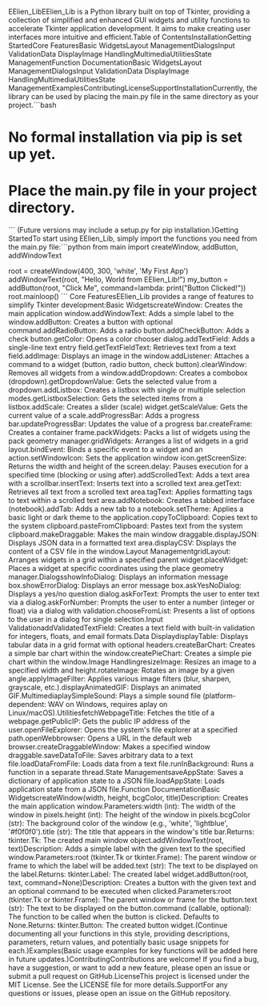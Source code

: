 EElien_LibEElien_Lib is a Python library built on top of Tkinter, providing a collection of simplified and enhanced GUI widgets and utility functions to accelerate Tkinter application development. It aims to make creating user interfaces more intuitive and efficient.Table of ContentsInstallationGetting StartedCore FeaturesBasic WidgetsLayout ManagementDialogsInput ValidationData DisplayImage HandlingMultimediaUtilitiesState ManagementFunction DocumentationBasic WidgetsLayout ManagementDialogsInput ValidationData DisplayImage HandlingMultimediaUtilitiesState ManagementExamplesContributingLicenseSupportInstallationCurrently, the library can be used by placing the main.py file in the same directory as your project.\`\`\`bash
# No formal installation via pip is set up yet.
# Place the main.py file in your project directory.
\`\`\`
(Future versions may include a setup.py for pip installation.)Getting StartedTo start using EElien_Lib, simply import the functions you need from the main.py file:\`\`\`python
from main import createWindow, addButton, addWindowText

root = createWindow(400, 300, 'white', 'My First App')
addWindowText(root, "Hello, World from EElien_Lib!")
my_button = addButton(root, "Click Me", command=lambda: print("Button Clicked!"))
root.mainloop()
\`\`\`
Core FeaturesEElien_Lib provides a range of features to simplify Tkinter development:Basic WidgetscreateWindow: Creates the main application window.addWindowText: Adds a simple label to the window.addButton: Creates a button with optional command.addRadioButton: Adds a radio button.addCheckButton: Adds a check button.getColor: Opens a color chooser dialog.addTextField: Adds a single-line text entry field.getTextFieldText: Retrieves text from a text field.addImage: Displays an image in the window.addListener: Attaches a command to a widget (button, radio button, check button).clearWindow: Removes all widgets from a window.addDropdown: Creates a combobox (dropdown).getDropdownValue: Gets the selected value from a dropdown.addListbox: Creates a listbox with single or multiple selection modes.getListboxSelection: Gets the selected items from a listbox.addScale: Creates a slider (scale) widget.getScaleValue: Gets the current value of a scale.addProgressBar: Adds a progress bar.updateProgressBar: Updates the value of a progress bar.createFrame: Creates a container frame.packWidgets: Packs a list of widgets using the pack geometry manager.gridWidgets: Arranges a list of widgets in a grid layout.bindEvent: Binds a specific event to a widget and an action.setWindowIcon: Sets the application window icon.getScreenSize: Returns the width and height of the screen.delay: Pauses execution for a specified time (blocking or using after).addScrolledText: Adds a text area with a scrollbar.insertText: Inserts text into a scrolled text area.getText: Retrieves all text from a scrolled text area.tagText: Applies formatting tags to text within a scrolled text area.addNotebook: Creates a tabbed interface (notebook).addTab: Adds a new tab to a notebook.setTheme: Applies a basic light or dark theme to the application.copyToClipboard: Copies text to the system clipboard.pasteFromClipboard: Pastes text from the system clipboard.makeDraggable: Makes the main window draggable.displayJSON: Displays JSON data in a formatted text area.displayCSV: Displays the content of a CSV file in the window.Layout ManagementgridLayout: Arranges widgets in a grid within a specified parent widget.placeWidget: Places a widget at specific coordinates using the place geometry manager.DialogsshowInfoDialog: Displays an information message box.showErrorDialog: Displays an error message box.askYesNoDialog: Displays a yes/no question dialog.askForText: Prompts the user to enter text via a dialog.askForNumber: Prompts the user to enter a number (integer or float) via a dialog with validation.chooseFromList: Presents a list of options to the user in a dialog for single selection.Input ValidationaddValidatedTextField: Creates a text field with built-in validation for integers, floats, and email formats.Data DisplaydisplayTable: Displays tabular data in a grid format with optional headers.createBarChart: Creates a simple bar chart within the window.createPieChart: Creates a simple pie chart within the window.Image HandlingresizeImage: Resizes an image to a specified width and height.rotateImage: Rotates an image by a given angle.applyImageFilter: Applies various image filters (blur, sharpen, grayscale, etc.).displayAnimatedGIF: Displays an animated GIF.MultimediaplaySimpleSound: Plays a simple sound file (platform-dependent: WAV on Windows, requires aplay on Linux/macOS).UtilitiesfetchWebpageTitle: Fetches the title of a webpage.getPublicIP: Gets the public IP address of the user.openFileExplorer: Opens the system's file explorer at a specified path.openWebbrowser: Opens a URL in the default web browser.createDraggableWindow: Makes a specified window draggable.saveDataToFile: Saves arbitrary data to a text file.loadDataFromFile: Loads data from a text file.runInBackground: Runs a function in a separate thread.State ManagementsaveAppState: Saves a dictionary of application state to a JSON file.loadAppState: Loads application state from a JSON file.Function DocumentationBasic WidgetscreateWindow(width, height, bcgColor, title)Description: Creates the main application window.Parameters:width (int): The width of the window in pixels.height (int): The height of the window in pixels.bcgColor (str): The background color of the window (e.g., 'white', 'lightblue', '#f0f0f0').title (str): The title that appears in the window's title bar.Returns: tkinter.Tk: The created main window object.addWindowText(root, text)Description: Adds a simple label with the given text to the specified window.Parameters:root (tkinter.Tk or tkinter.Frame): The parent window or frame to which the label will be added.text (str): The text to be displayed on the label.Returns: tkinter.Label: The created label widget.addButton(root, text, command=None)Description: Creates a button with the given text and an optional command to be executed when clicked.Parameters:root (tkinter.Tk or tkinter.Frame): The parent window or frame for the button.text (str): The text to be displayed on the button.command (callable, optional): The function to be called when the button is clicked. Defaults to None.Returns: tkinter.Button: The created button widget.(Continue documenting all your functions in this style, providing descriptions, parameters, return values, and potentially basic usage snippets for each.)Examples(Basic usage examples for key functions will be added here in future updates.)ContributingContributions are welcome! If you find a bug, have a suggestion, or want to add a new feature, please open an issue or submit a pull request on GitHub.LicenseThis project is licensed under the MIT License. See the LICENSE file for more details.SupportFor any questions or issues, please open an issue on the GitHub repository.
